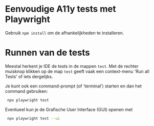 # Eenvoudige A11y tests met Playwright

Gebruik `npm install` om de afhankelijkheden te installeren.

# Runnen van de tests

Meestal herkent je IDE de tests in de mappen `test`. Met de rechter muisknop
klikken op de map `test` geeft vaak een context-menu 'Run all Tests' of 
iets dergelijks.

Je kunt ook een command-prompt (of 'terminal') starten en dan het command gebruiken:

```bash
 npx playwright test
```
Eventueel kun je de Grafische User Interface (GUI) openen met

```bash
 npx playwright test --ui
```